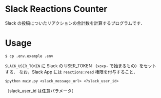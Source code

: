 # Slack Reactions Counter
Slack の投稿についたリアクションの合計数を計算するプログラムです．

# Usage
```
$ cp .env.example .env
```

`SLACK_USER_TOKEN` に Slack の USER_TOKEN （`xoxp-` で始まるもの）をセットする．
なお，Slack App には `reactions:read` 権限を付与すること．

```
$python main.py <slack_message_url> <?slack_user_id>
```
（slack_user_id は任意パラメータ）
